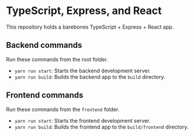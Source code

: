 # TypeScript, Express, and React

This repository holds a barebones TypeScript + Express + React app.

## Backend commands

Run these commands from the root folder.

- `yarn run start`: Starts the backend development server.
- `yarn run build`: Builds the backend app to the `build` directory.

## Frontend commands

Run these commands from the `frontend` folder.

- `yarn run start`: Starts the frontend development server.
- `yarn run build`: Builds the frontend app to the `build/frontend` directory.
